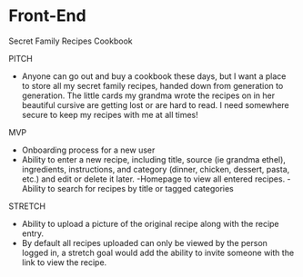 # Front-End

Secret Family Recipes Cookbook

PITCH
- Anyone can go out and buy a cookbook these days, but I want a place to store all my secret family recipes, handed down from generation to generation. The little cards my grandma wrote the recipes on in her beautiful cursive are getting lost or are hard to read. I need somewhere secure to keep my recipes with me at all times!

MVP
- Onboarding process for a new user
- Ability to enter a new recipe, including title, source (ie grandma ethel), ingredients, instructions, and category (dinner, chicken, dessert, pasta, etc.) and edit or delete it later.
-Homepage to view all entered recipes.
-Ability to search for recipes by title or tagged categories

STRETCH
- Ability to upload a picture of the original recipe along with the recipe entry.
- By default all recipes uploaded can only be viewed by the person logged in, a stretch goal would add the ability to invite someone with the link to view the recipe.
